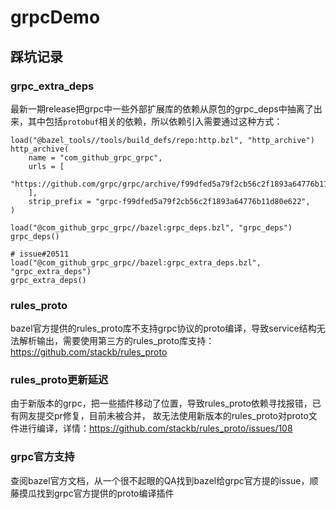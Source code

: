 # grpcDemo
## 踩坑记录

### grpc_extra_deps
最新一期release把grpc中一些外部扩展库的依赖从原包的grpc_deps中抽离了出来，其中包括`protobuf`相关的依赖，所以依赖引入需要通过这种方式：
```
load("@bazel_tools//tools/build_defs/repo:http.bzl", "http_archive")
http_archive(
    name = "com_github_grpc_grpc",
    urls = [
        "https://github.com/grpc/grpc/archive/f99dfed5a79f2cb56c2f1893a64776b11d80e622.tar.gz",
    ],
    strip_prefix = "grpc-f99dfed5a79f2cb56c2f1893a64776b11d80e622",
)

load("@com_github_grpc_grpc//bazel:grpc_deps.bzl", "grpc_deps")
grpc_deps()

# issue#20511
load("@com_github_grpc_grpc//bazel:grpc_extra_deps.bzl", "grpc_extra_deps")
grpc_extra_deps()
```

### rules_proto
bazel官方提供的rules_proto库不支持grpc协议的proto编译，导致service结构无法解析输出，需要使用第三方的rules_proto库支持：
https://github.com/stackb/rules_proto

### rules_proto更新延迟
由于新版本的grpc，把一些插件移动了位置，导致rules_proto依赖寻找报错，已有网友提交pr修复，目前未被合并，
故无法使用新版本的rules_proto对proto文件进行编译，详情：https://github.com/stackb/rules_proto/issues/108

### grpc官方支持
查阅bazel官方文档，从一个很不起眼的QA找到bazel给grpc官方提的issue，顺藤摸瓜找到grpc官方提供的proto编译插件